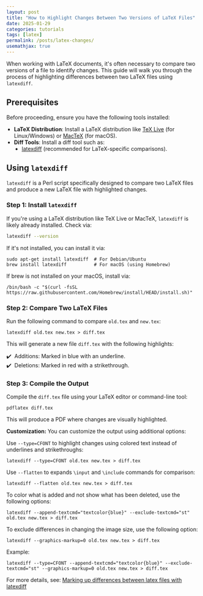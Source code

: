 ```yaml
---
layout: post
title: "How to Highlight Changes Between Two Versions of LaTeX Files"
date: 2025-01-29
categories: tutorials
tags: [latex]
permalink: /posts/latex-changes/
usemathjax: true
---
```


<style>
ul.custom-bullets {
    list-style-type: none;
    padding-left: 0;
}
ul.custom-bullets li::before {
    content: "✔️"; /* Change this to any symbol you prefer */
    padding-right: 8px;
}
ul.custom-indent {
    list-style-type: disc;
    padding-left: 20px;
}
</style>

When working with LaTeX documents, it's often necessary to compare two versions of a file to identify changes. This guide will walk you through the process of highlighting differences between two LaTeX files using `latexdiff`.

## Prerequisites

Before proceeding, ensure you have the following tools installed:

<ul class="custom-indent">
    <li><strong>LaTeX Distribution</strong>: Install a LaTeX distribution like <a href="https://www.tug.org/texlive/">TeX Live</a> (for Linux/Windows) or <a href="https://www.tug.org/mactex/">MacTeX</a> (for macOS).</li>
    <li><strong>Diff Tools</strong>: Install a diff tool such as:
        <ul class="custom-indent">
            <li><a href="https://ctan.org/pkg/latexdiff">latexdiff</a> (recommended for LaTeX-specific comparisons).</li>
        </ul>
    </li>
</ul>

## Using `latexdiff`

`latexdiff` is a Perl script specifically designed to compare two LaTeX files and produce a new LaTeX file with highlighted changes.

### Step 1: Install `latexdiff`

If you're using a LaTeX distribution like TeX Live or MacTeX, `latexdiff` is likely already installed. Check via:

```bash
latexdiff --version
```

If it's not installed, you can install it via:

```
sudo apt-get install latexdiff  # For Debian/Ubuntu
brew install latexdiff          # For macOS (using Homebrew)
```

If brew is not installed on your macOS, install via:

```
/bin/bash -c "$(curl -fsSL https://raw.githubusercontent.com/Homebrew/install/HEAD/install.sh)"
```

### Step 2: Compare Two LaTeX Files

Run the following command to compare `old.tex` and `new.tex`:

```
latexdiff old.tex new.tex > diff.tex
```

This will generate a new file `diff.tex` with the following highlights:

<ul class="custom-bullets">
    <li>Additions: Marked in blue with an underline.</li>
    <li>Deletions: Marked in red with a strikethrough.</li>
</ul>

### Step 3: Compile the Output
Compile the `diff.tex` file using your LaTeX editor or command-line tool:

```
pdflatex diff.tex
```

This will produce a PDF where changes are visually highlighted.

**Customization:** You can customize the output using additional options:

Use `--type=CFONT` to highlight changes using colored text instead of underlines and strikethroughs:
  
```
latexdiff --type=CFONT old.tex new.tex > diff.tex
  ```

Use `--flatten` to expands `\input` and `\include` commands for comparison:
  
```
latexdiff --flatten old.tex new.tex > diff.tex
```

To color what is added and not show what has been deleted, use the following options:

```
latexdiff --append-textcmd="textcolor{blue}" --exclude-textcmd="st" old.tex new.tex > diff.tex
```

To exclude differences in changing the image size, use the following option:

```
latexdiff --graphics-markup=0 old.tex new.tex > diff.tex
```

Example:

```
latexdiff --type=CFONT --append-textcmd="textcolor{blue}" --exclude-textcmd="st" --graphics-markup=0 old.tex new.tex > diff.tex
```

For more details, see: [Marking up differences between latex files with latexdiff](https://texdoc.org/serve/latexdiff/0)
